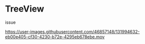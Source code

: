# TreeView

issue

https://user-images.githubusercontent.com/46857148/131994632-eb00e405-cf30-4230-b72e-4295eb678ebe.mov

